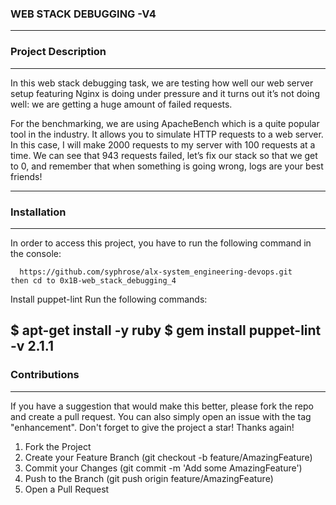 ### WEB STACK DEBUGGING -V4
----------------------------------------------------------------------------
### Project Description
--------------------------------------------------------------------
In this web stack debugging task, we are testing how well our web server setup featuring Nginx is doing under pressure and it turns out it’s not doing well: we are getting a huge amount of failed requests.

For the benchmarking, we are using ApacheBench which is a quite popular tool in the industry. It allows you to simulate HTTP requests to a web server. In this case, I will make 2000 requests to my server with 100 requests at a time. We can see that 943 requests failed, let’s fix our stack so that we get to 0, and remember that when something is going wrong, logs are your best friends!

-------------------------------------------------------------------

### Installation
-------------------------------------------------------------------
In order to access this project, you have to run the following command in the console:

```shell
  https://github.com/syphrose/alx-system_engineering-devops.git 
then cd to 0x1B-web_stack_debugging_4
```

Install puppet-lint
 Run the following commands:

$ apt-get install -y ruby
$ gem install puppet-lint -v 2.1.1
---------------------------------------------------------

### Contributions
--------------------------------------
If you have a suggestion that would make this better, please fork the repo and create a pull request. You can also simply open an issue with the tag "enhancement". Don't forget to give the project a star! Thanks again!

1. Fork the Project
2. Create your Feature Branch (git checkout -b feature/AmazingFeature)
3. Commit your Changes (git commit -m 'Add some AmazingFeature')
4. Push to the Branch (git push origin feature/AmazingFeature)
5. Open a Pull Request
